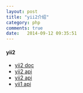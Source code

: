 ```yaml
---
layout: post
title: "yii2介绍"
category: php
comments: true
date:   2014-09-12 09:35:51
---
```


#### yii2

- [yii2 doc](http://yii2.techbrood.com/)
- [yii2 api](http://www.yiichina.com/api/2.0)
- [yii2 api](http://www.yiiframework.com/doc-2.0/index.html)
- [yii1 api](http://www.yiichina.com/api/1.1)
